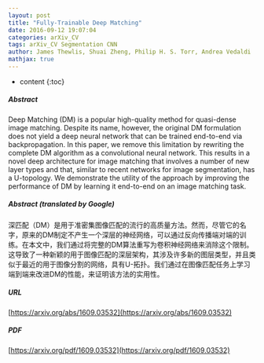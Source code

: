 ```yaml
---
layout: post
title: "Fully-Trainable Deep Matching"
date: 2016-09-12 19:07:04
categories: arXiv_CV
tags: arXiv_CV Segmentation CNN
author: James Thewlis, Shuai Zheng, Philip H. S. Torr, Andrea Vedaldi
mathjax: true
---
```


* content
{:toc}

##### Abstract
Deep Matching (DM) is a popular high-quality method for quasi-dense image matching. Despite its name, however, the original DM formulation does not yield a deep neural network that can be trained end-to-end via backpropagation. In this paper, we remove this limitation by rewriting the complete DM algorithm as a convolutional neural network. This results in a novel deep architecture for image matching that involves a number of new layer types and that, similar to recent networks for image segmentation, has a U-topology. We demonstrate the utility of the approach by improving the performance of DM by learning it end-to-end on an image matching task.

##### Abstract (translated by Google)
深匹配（DM）是用于准密集图像匹配的流行的高质量方法。然而，尽管它的名字，原来的DM制定不产生一个深层的神经网络，可以通过反向传播端对端的训练。在本文中，我们通过将完整的DM算法重写为卷积神经网络来消除这个限制。这导致了一种新颖的用于图像匹配的深层架构，其涉及许多新的图层类型，并且类似于最近的用于图像分割的网络，具有U-拓扑。我们通过在图像匹配任务上学习端到端来改进DM的性能，来证明该方法的实用性。

##### URL
[https://arxiv.org/abs/1609.03532](https://arxiv.org/abs/1609.03532)

##### PDF
[https://arxiv.org/pdf/1609.03532](https://arxiv.org/pdf/1609.03532)

